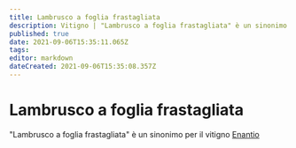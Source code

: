 ```yaml
---
title: Lambrusco a foglia frastagliata
description: Vitigno | "Lambrusco a foglia frastagliata" è un sinonimo.
published: true
date: 2021-09-06T15:35:11.065Z
tags: 
editor: markdown
dateCreated: 2021-09-06T15:35:08.357Z
---
```


# Lambrusco a foglia frastagliata
"Lambrusco a foglia frastagliata" è un sinonimo per il vitigno [Enantio](/vitigni/bacca-nera/enantio)